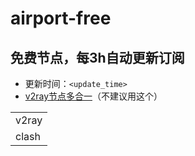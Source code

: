# airport-free
## 免费节点，每3h自动更新订阅

- 更新时间：`<update_time>`
- [v2ray节点多合一](https://cdn.jsdelivr.net/gh/xiaoji235/airport-free/v2ray.txt)（不建议用这个）
<table style="width:90%">
<tr><td>v2ray</td>
<v2ray_list>
</tr>
<tr><td>clash</td>
<clash_list>
</tr>
</table>
